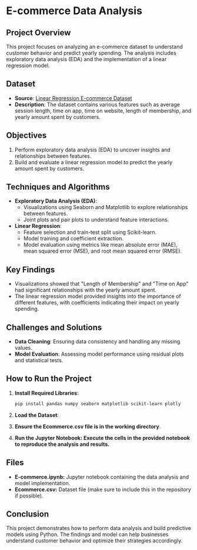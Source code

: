# E-commerce Data Analysis

## Project Overview
This project focuses on analyzing an e-commerce dataset to understand customer behavior and predict yearly spending. The analysis includes exploratory data analysis (EDA) and the implementation of a linear regression model.

## Dataset
- **Source**: [Linear Regression E-commerce Dataset](https://www.kaggle.com/datasets/kolawale/focusing-on-mobile-app-or-website)
- **Description**: The dataset contains various features such as average session length, time on app, time on website, length of membership, and yearly amount spent by customers.

## Objectives
1. Perform exploratory data analysis (EDA) to uncover insights and relationships between features.
2. Build and evaluate a linear regression model to predict the yearly amount spent by customers.

## Techniques and Algorithms
- **Exploratory Data Analysis (EDA)**: 
  - Visualizations using Seaborn and Matplotlib to explore relationships between features.
  - Joint plots and pair plots to understand feature interactions.
- **Linear Regression**:
  - Feature selection and train-test split using Scikit-learn.
  - Model training and coefficient extraction.
  - Model evaluation using metrics like mean absolute error (MAE), mean squared error (MSE), and root mean squared error (RMSE).

## Key Findings
- Visualizations showed that "Length of Membership" and "Time on App" had significant relationships with the yearly amount spent.
- The linear regression model provided insights into the importance of different features, with coefficients indicating their impact on yearly spending.

## Challenges and Solutions
- **Data Cleaning**: Ensuring data consistency and handling any missing values.
- **Model Evaluation**: Assessing model performance using residual plots and statistical tests.

## How to Run the Project
1. **Install Required Libraries**:
   ```bash
   pip install pandas numpy seaborn matplotlib scikit-learn plotly

2. **Load the Dataset**: 

3. **Ensure the Ecommerce.csv file is in the working directory**.

4. **Run the Jupyter Notebook: Execute the cells in the provided notebook to reproduce the analysis and results.**

## Files
 - **E-commerce.ipynb:** Jupyter notebook containing the data analysis and model implementation.
 - **Ecommerce.csv:** Dataset file (make sure to include this in the repository if possible).

## Conclusion
This project demonstrates how to perform data analysis and build predictive models using Python. The findings and model can help businesses understand customer behavior and optimize their strategies accordingly.